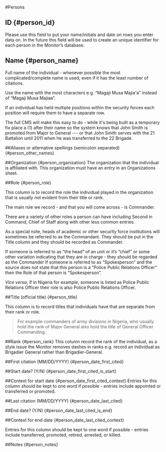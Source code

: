 #Persons

## ID {#person_id}
Please use this field to put your name/initials and date on rows you enter data on. In the future this field will be used to create an unique identifier for each person in the Monitor’s database.

## Name {#person_name}
Full name of the individual - whenever possible the most complicated/complete name is used, even if it has the least number of citations.

Use the name with the most characters e.g. “Magaji Musa Majia'a” instead of “Magaji Musa Majiaa”.

If an individual has held multiple positions within the security forces each position will require them to have a separate row.

The full CMS will make this easy to do - while it's being built as a temporary fix place a (1) after their name so the system knows that John Smith is promoted from Major to General --- or that John Smith serves with the 21 Battalion until 2011 when he was transferred to the 22 Brigade.

##Aliases or alternative spellings (semicolon separated) {#person_other_names}

##Organization {#person_organization}
The organization that the individual is affiliated with. This organization must have an entry in an Organizations sheet.

##Role {#person_role}

This column is to record the role the individual played in the organization that is usually not evident from their title or rank.

The main role we record - and that you will come across - is Commander.

There are a variety of other roles a person can have including Second in Command, Chief of Staff along with other less common entries. 

As a special note, heads of academic or other security force institutions will sometimes be referred to as the Commandant. They should be put in the Title column and they should be recorded as Commander.

If someone is referred to as “the head” of an unit or it’s “chief” or some other variation indicating that they are in charge - they should be regarded as the Commander
If someone is referred to as “Spokesperson” and the source does not state that this person is a “Police Public Relations Officer” then the Role of that person is “Spokesperson”.

*Vice versa*, if in Nigeria for example, someone is listed as Police Public Relations Officer their role is also Police Public Relations Officer.

##Title (official title) {#person_title}

This column is to record titles that individuals have that are separate from their rank or role. 

>For example commanders of army divisions in Nigeria, who usually hold the rank of Major General also hold the title of General Officer Commanding.

##Rank {#person_rank}
This column record the rank of the individual, as a style issue the Monitor removes dashes in ranks e.g. record an individual as Brigadier General rather than Brigadier-General.

##First citation (MM/DD/YYYY) {#person_date_first_cited}

##Start date? (Y/N) {#person_date_first_cited_is_start}

##Context for start date {#person_date_first_cited_context}
Entries for this column should be kept to one word if possible - entries include appointed or transferred or promoted.

##Last citation (MM/DD/YYYY) {#person_date_last_cited}

##End date? (Y/N) {#person_date_last_cited_is_end}

##Context for end date {#person_date_last_cited_context}

Entries for this column should be kept to one word if possible - entries include transferred,  promoted, retired, arrested, or killed.

##Notes {#person_notes}
